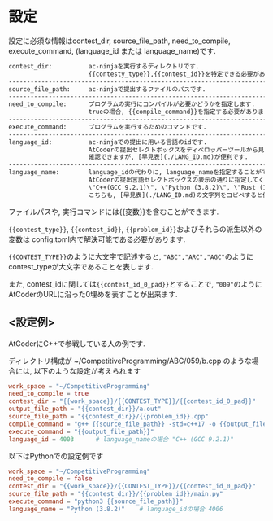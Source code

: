 # 設定

設定に必須な情報はcontest_dir, source_file_path, need_to_compile, execute_command,
(language_id または language_name)です.

```txt
contest_dir:          ac-ninjaを実行するディレクトリです.
                      {{contesty_type}},{{contest_id}}を特定できる必要があります
--------------------------------------------------------------------------------------
source_file_path:     ac-ninjaで提出するファイルのパスです.
--------------------------------------------------------------------------------------
need_to_compile:      プログラムの実行にコンパイルが必要かどうかを指定します.
                      trueの場合, {{compile_command}}を指定する必要があります.
--------------------------------------------------------------------------------------
execute_command:      プログラムを実行するためのコマンドです.
--------------------------------------------------------------------------------------
language_id:          ac-ninjaでの提出に用いる言語のidです.
                      AtCoderの提出セレクトボックスをディベロッパーツールから見ることで
                      確認できますが, [早見表](./LANG_ID.md)が便利です.
--------------------------------------------------------------------------------------
language_name:        language_idの代わりに, language_nameを指定することができます.
                      AtCoderの提出言語セレクトボックスの表示の通りに指定してください.
                      \"C++(GCC 9.2.1)\", \"Python (3.8.2)\", \"Rust (1.42.0)\"など.
                      こちらも, [早見表](./LANG_ID.md)の文字列をコピペすると便利です.
```

ファイルパスや, 実行コマンドには{{変数}}を含むことができます.

`{{contest_type}}`, `{{contest_id}}`, `{{problem_id}}`およびそれらの派生以外の変数は
config.toml内で解決可能である必要があります.

`{{CONTEST_TYPE}}`のように大文字で記述すると, `"ABC","ARC","AGC"`のように
contest_typeが大文字であることを表します.

また, contest_idに関しては`{{contest_id_0_pad}}`とすることで, `"009"`のように
AtCoderのURLに沿った0埋めを表すことが出来ます.

## <設定例>

AtCoderにC++で参戦している人の例です.

ディレクトリ構成が ~/CompetitiveProgramming/ABC/059/b.cpp のような場合には,
以下のような設定が考えられます

```toml
work_space = "~/CompetitiveProgramming"
need_to_compile = true
contest_dir = "{{work_space}}/{{CONTEST_TYPE}}/{{contest_id_0_pad}}"
output_file_path = "{{contest_dir}}/a.out"
source_file_path = "{{contest_dir}}/{{problem_id}}.cpp"
compile_command = "g++ {{source_file_path}} -std=c++17 -o {{output_file_path}}"
execute_command = "{{output_file_path}}"
language_id = 4003      # language_nameの場合 "C++ (GCC 9.2.1)"
```

以下はPythonでの設定例です

```toml
work_space = "~/CompetitiveProgramming"
need_to_compile = false
contest_dir = "{{work_space}}/{{CONTEST_TYPE}}/{{contest_id_0_pad}}"
source_file_path = "{{contest_dir}}/{{problem_id}}/main.py"
execute_command = "python3 {{source_file_path}}"
language_name = "Python (3.8.2)"    # language_idの場合 4006
```

